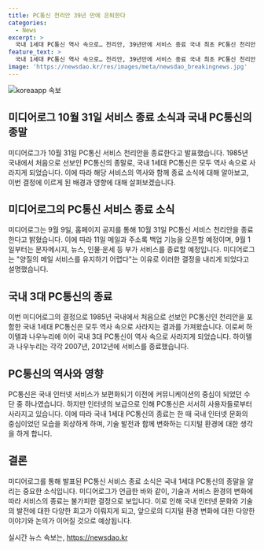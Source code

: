 ```yaml
---
title: PC통신 천리안 39년 만에 은퇴한다
categories:
  - News
excerpt: >
  국내 1세대 PC통신 역사 속으로… 천리안, 39년만에 서비스 종료 국내 최초 PC통신 천리안이 10월 31일 서비스를 종료한다고 밝혀 화제를 모았다. 1985년 출범한 천리안은 양질의 메일 서비스를 유지하기 어려워 이러한 결정을 내렸다고 한다. 또한, 메일 및 주소록 백업 기능을 제공하고 문자메시지, 뉴스 등 부가 서비스는 9월 1일부터 종료된다. 이로써 국내 3대 PC통신 모두 역사 속으로 사라지게 되었다.
feature_text: >
  국내 1세대 PC통신 역사 속으로… 천리안, 39년만에 서비스 종료 국내 최초 PC통신 천리안이 10월 31일 서비스를 종료한다고 밝혀 화제를 모았다. 1985년 출범한 천리안은 양질의 메일 서비스를 유지하기 어려워 이러한 결정을 내렸다고 한다. 또한, 메일 및 주소록 백업 기능을 제공하고 문자메시지, 뉴스 등 부가 서비스는 9월 1일부터 종료된다. 이로써 국내 3대 PC통신 모두 역사 속으로 사라지게 되었다.
image: 'https://newsdao.kr/res/images/meta/newsdao_breakingnews.jpg'
---
```


<p><img src="https://newsdao.kr/res/images/meta/newsdao_breakingnews.jpg" alt="koreaapp 속보" /></p>

<h2 data-ke-size="size26">미디어로그 10월 31일 서비스 종료 소식과 국내 PC통신의 종말</h2>

<p data-ke-size="size16">미디어로그가 10월 31일 PC통신 서비스 천리안을 종료한다고 발표했습니다. 1985년 국내에서 처음으로 선보인 PC통신의 종말로, 국내 1세대 PC통신은 모두 역사 속으로 사라지게 되었습니다. 이에 따라 해당 서비스의 역사와 함께 종료 소식에 대해 알아보고, 이번 결정에 이르게 된 배경과 영향에 대해 살펴보겠습니다.</p>

<h2 data-ke-size="size20">미디어로그의 PC통신 서비스 종료 소식</h2>

<p data-ke-size="size16">미디어로그는 9월 9일, 홈페이지 공지를 통해 10월 31일 PC통신 서비스 천리안을 종료한다고 밝혔습니다. 이에 따라 11일 메일과 주소록 백업 기능을 오픈할 예정이며, 9월 1일부터는 문자메시지, 뉴스, 인물·운세 등 부가 서비스를 종료할 예정입니다. 미디어로그는 "양질의 메일 서비스를 유지하기 어렵다"는 이유로 이러한 결정을 내리게 되었다고 설명했습니다.</p>

<h2 data-ke-size="size20">국내 3대 PC통신의 종료</h2>

<p data-ke-size="size16">이번 미디어로그의 결정으로 1985년 국내에서 처음으로 선보인 PC통신인 천리안을 포함한 국내 1세대 PC통신은 모두 역사 속으로 사라지는 결과를 가져왔습니다. 이로써 하이텔과 나우누리에 이어 국내 3대 PC통신이 역사 속으로 사라지게 되었습니다. 하이텔과 나우누리는 각각 2007년, 2012년에 서비스를 종료했습니다.</p>

<h2 data-ke-size="size20">PC통신의 역사와 영향</h2>

<p data-ke-size="size16">PC통신은 국내 인터넷 서비스가 보편화되기 이전에 커뮤니케이션의 중심이 되었던 수단 중 하나였습니다. 하지만 인터넷의 보급으로 인해 PC통신은 서서히 사용자들로부터 사라지고 있습니다. 이에 따라 국내 1세대 PC통신의 종료는 한 때 국내 인터넷 문화의 중심이었던 모습을 회상하게 하며, 기술 발전과 함께 변화하는 디지털 환경에 대한 생각을 하게 합니다.</p>

<h2 data-ke-size="size20">결론</h2>

<p data-ke-size="size16">미디어로그를 통해 발표된 PC통신 서비스 종료 소식은 국내 1세대 PC통신의 종말을 알리는 중요한 소식입니다. 미디어로그가 언급한 바와 같이, 기술과 서비스 환경의 변화에 따라 서비스의 종료는 불가피한 결정으로 보입니다. 이로 인해 국내 인터넷 문화와 기술의 발전에 대한 다양한 회고가 이뤄지게 되고, 앞으로의 디지털 환경 변화에 대한 다양한 이야기와 논의가 이어질 것으로 예상됩니다.</p>
실시간 뉴스 속보는, <a href="https://newsdao.kr" rel="dofollow">https://newsdao.kr</a>


